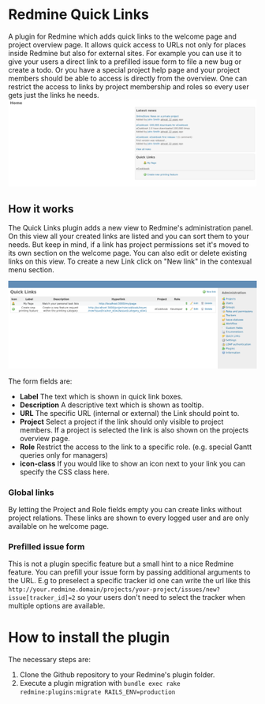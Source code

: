 # Redmine Quick Links
A plugin for Redmine which adds quick links to the welcome page and project overview page.
It allows quick access to URLs not only for places inside Redmine but also for external sites.
For example you can use it to give your users a direct link to a prefilled issue form to file a new bug or create a todo.
Or you have a special project help page and your project members should be able to access is directly from the overview. One can restrict the access to links by project membership and roles so every user gets just the links he needs. 
![Welcome page view](screenshots/welcome-page.png)

## How it works
The Quick Links plugin adds a new view to Redmine's administration panel. On this view all your created links are listed and you can sort them to your needs. But keep in mind, if a link has project permissions set it's moved to its own section on the welcome page. You can also edit or delete existing links on this view. To create a new Link click on "New link" in the contexual menu section.

![Admin panel view](screenshots/admin-panel.png)

The form fields are:

- **Label** The text which is shown in quick link boxes.
- **Description** A descriptive text which is shown as tooltip.
- **URL** The specific URL (internal or external) the Link should point to.
- **Project** Select a project if the link should only visible to project members. If a project is selected the link is also shown on the projects overview page.
- **Role** Restrict the access to the link to a specific role. (e.g. special Gantt queries only for managers)
- **icon-class** If you would like to show an icon next to your link you can specify the CSS class here.

### Global links
By letting the Project and Role fields empty you can create links without project relations. These links are shown to every logged user and are only available on he welcome page.

### Prefilled issue form
This is not a plugin specific feature but a small hint to a nice Redmine feature. You can prefill your issue form by passing additional arguments to the URL. E.g to preselect a specific tracker id one can write the url like this `http://your.redmine.domain/projects/your-project/issues/new?issue[tracker_id]=2` so your users don't need to select the tracker when multiple options are available.

# How to install the plugin
The necessary steps are:
1. Clone the Github repository to your Redmine's plugin folder.
1. Execute a plugin migration with `bundle exec rake redmine:plugins:migrate RAILS_ENV=production`

 
